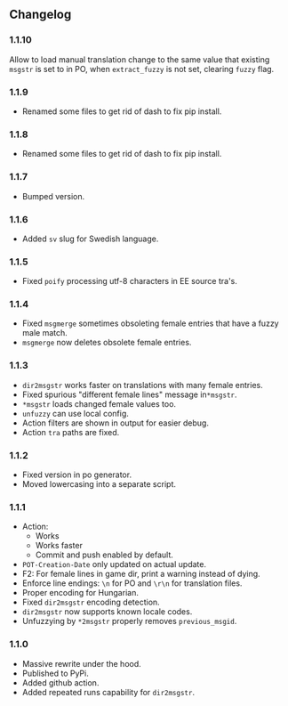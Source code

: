 ## Changelog

### 1.1.10
Allow to load manual translation change to the same value that existing `msgstr` is set to in PO, when `extract_fuzzy` is not set, clearing `fuzzy` flag.

### 1.1.9
- Renamed some files to get rid of dash to fix pip install.

### 1.1.8
- Renamed some files to get rid of dash to fix pip install.

### 1.1.7
- Bumped version.

### 1.1.6
- Added `sv` slug for Swedish language.

### 1.1.5
- Fixed `poify` processing utf-8 characters in EE source tra's.

### 1.1.4
- Fixed `msgmerge` sometimes obsoleting female entries that have a fuzzy male match.
- `msgmerge` now deletes obsolete female entries.

### 1.1.3
- `dir2msgstr` works faster on translations with many female entries.
- Fixed spurious "different female lines" message in`*msgstr`.
- `*msgstr` loads changed female values too.
- `unfuzzy` can use local config.
- Action filters are shown in output for easier debug.
- Action `tra` paths are fixed.

### 1.1.2
- Fixed version in po generator.
- Moved lowercasing into a separate script.

### 1.1.1
- Action:
    - Works
    - Works faster
    - Commit and push enabled by default.
- `POT-Creation-Date` only updated on actual update.
- F2: For female lines in game dir, print a warning instead of dying.
- Enforce line endings: `\n` for PO and `\r\n` for translation files.
- Proper encoding for Hungarian.
- Fixed `dir2msgstr` encoding detection.
- `dir2msgstr` now supports known locale codes.
- Unfuzzying by `*2msgstr` properly removes `previous_msgid`.

### 1.1.0
- Massive rewrite under the hood.
- Published to PyPi.
- Added github action.
- Added repeated runs capability for `dir2msgstr`.
